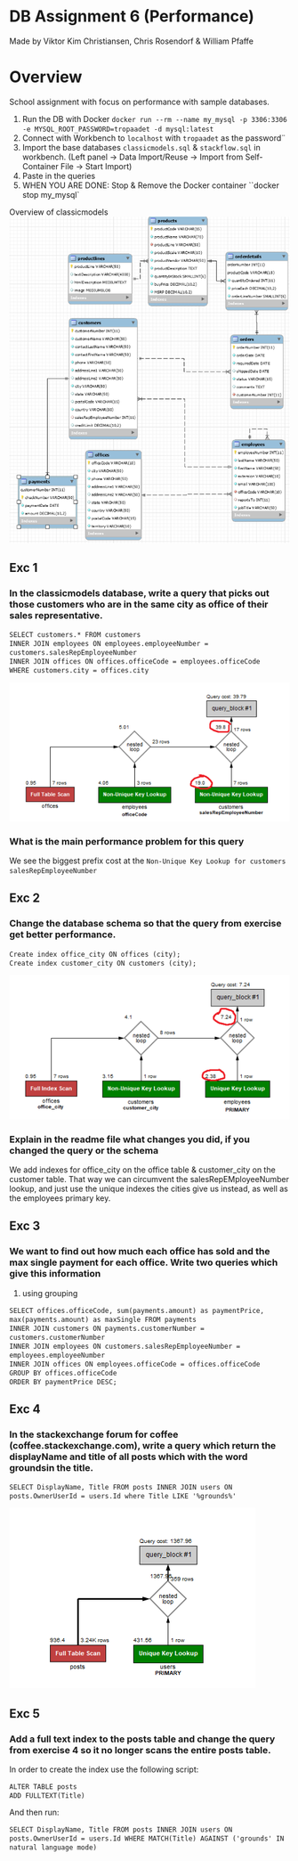# DB Assignment 6 (Performance)
Made by Viktor Kim Christiansen, Chris Rosendorf & William Pfaffe
# Overview
School assignment with focus on performance with sample databases.
1. Run the DB with Docker `docker run --rm --name my_mysql -p 3306:3306 -e MYSQL_ROOT_PASSWORD=tropaadet -d mysql:latest`
2. Connect with Workbench to `localhost` with `tropaadet` as the password¨
3. Import the base databases `classicmodels.sql` & `stackflow.sql` in workbench. (Left panel -> Data Import/Reuse -> Import from Self-Container File -> Start Import)
4. Paste in the queries
5. WHEN YOU ARE DONE: Stop & Remove the Docker container ``docker stop my_mysql`

Overview of classicmodels
![classicmodels](classicmodels.png "classicmodels")

## Exc 1 
### In the classicmodels database, write a query that picks out those customers who are in the same city as office of their sales representative.
```
SELECT customers.* FROM customers
INNER JOIN employees ON employees.employeeNumber = customers.salesRepEmployeeNumber
INNER JOIN offices ON offices.officeCode = employees.officeCode
WHERE customers.city = offices.city
```
![Execution Plan1](exc1/plan1.png "Execution Plan1")

### What is the main performance problem for this query
We see the biggest prefix cost at the `Non-Unique Key Lookup for customers salesRepEmployeeNumber`


## Exc 2
### Change the database schema so that the query from exercise get better performance.

```
Create index office_city ON offices (city);
Create index customer_city ON customers (city);
```

![Execution Plan2](exc2/plan2.png "Execution Plan2")

### Explain in the readme file what changes you did, if you changed the query or the schema
We add indexes for office_city on the office table & customer_city on the customer table. That way we can circumvent the salesRepEMployeeNumber lookup, and just use the unique indexes the cities give us instead, as well as the employees primary key.

## Exc 3

### We want to find out how much each office has sold and the max single payment for each office. Write two queries which give this information

1. using grouping
```
SELECT offices.officeCode, sum(payments.amount) as paymentPrice, max(payments.amount) as maxSingle FROM payments
INNER JOIN customers ON payments.customerNumber = customers.customerNumber
INNER JOIN employees ON customers.salesRepEmployeeNumber = employees.employeeNumber
INNER JOIN offices ON employees.officeCode = offices.officeCode
GROUP BY offices.officeCode
ORDER BY paymentPrice DESC;

```
## Exc 4
### In the stackexchange forum for coffee (coffee.stackexchange.com), write a query which return the displayName and title of all posts which with the word groundsin the title.
```
SELECT DisplayName, Title FROM posts INNER JOIN users ON posts.OwnerUserId = users.Id where Title LIKE '%grounds%' 
```
![Execution Plan2](/exc4/opg4.png "Execution Plan2")
## Exc 5
### Add a full text index to the posts table and change the query from exercise 4 so it no longer scans the entire posts table.
In order to create the index use the following script:
```
ALTER TABLE posts  
ADD FULLTEXT(Title)
```

And then run:

```
SELECT DisplayName, Title FROM posts INNER JOIN users ON posts.OwnerUserId = users.Id WHERE MATCH(Title) AGAINST ('grounds' IN natural language mode)
```
